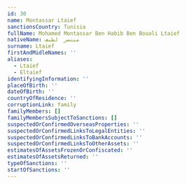 ```yaml
---
id: 30
name: Montassar Ltaief
sanctionsCountry: Tunisia
fullName: Mohamed Montassar Ben Habib Ben Bouali Ltaief
nativeName: منتصر  لطيف
surname: Ltaief
firstAndMidleNames: ''
aliases:
  - Ltaief
  - Eltaief
identifyingInformation: ''
placeOfBirth: ''
dateOfBirth: ''
countryOfResidence: ''
corruptionLink: family
familyMembers: []
familyMembersSubjectToSanctions: []
suspectedOrConfirmedOverseasProperties: ''
suspectedOrConfirmedLinksToLegalEntities: ''
suspectedOrConfirmedLinksToBankAccounts: ''
suspectedOrConfirmedLinksToOtherAssets: ''
estimatesOfAssetsFrozenOrConfiscated: ''
estimatesOfAssetsReturned: ''
typeOfSanctions: ''
startOfSanctions: ''
---
```

  
